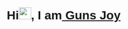    <link rel="preconnect" href="https://fonts.googleapis.com" />
  <link rel="preconnect" href="https://fonts.gstatic.com" crossorigin />
  <link href="https://fonts.googleapis.com/css2?family=Poppins:wght@100;200;300;400;500;600;700;800&display=swap"
    rel="stylesheet" />
<div style="font-family:'Poppins',Sans-serif;">
<h1 align="center">
 Hi<img src="https://media.giphy.com/media/hvRJCLFzcasrR4ia7z/giphy.gif" width="28"/>, I am<a target="_blank" href="javascript:void(0)"> Guns Joy</a>
 
</h1>

</div>
